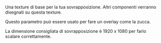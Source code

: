 Una texture di base per la tua sovrapposizione. Altri componenti verranno disegnati su questa texture.

Questo parametro può essere usato per fare un overlay come la zucca.

La dimensione consigliata di sovrapposizione è 1920 x 1080 per farlo scalare correttamente.